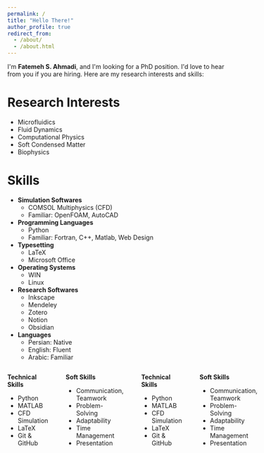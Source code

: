 ```yaml
---
permalink: /
title: "Hello There!"
author_profile: true
redirect_from: 
  - /about/
  - /about.html
---
```


 I'm **Fatemeh S. Ahmadi**, and I'm looking for a PhD position. I'd love to hear from you if you are hiring. Here are my research interests and skills:

Research Interests
======
- Microfluidics  
- Fluid Dynamics  
- Computational Physics 
- Soft Condensed Matter 
- Biophysics  

Skills
======
* **Simulation Softwares**
  * COMSOL Multiphysics (CFD)
  *  Familiar: OpenFOAM, AutoCAD
* **Programming Languages**
  * Python
  * Familiar: Fortran, C++, Matlab, Web Design
* **Typesetting**
  * LaTeX
  * Microsoft Office
* **Operating Systems**
  * WIN
  * Linux
* **Research Softwares**
  * Inkscape
  * Mendeley
  * Zotero
  * Notion
  * Obsidian
* **Languages**
  * Persian: Native
  * English: Fluent
  * Arabic: Familiar
 

<div style="display: flex; gap: 40px;">
    <div markdown="1">
  
  **Technical Skills**  
  - Python  
  - MATLAB  
  - CFD Simulation  
  - LaTeX  
  - Git & GitHub

  </div>
  
  <div markdown="1">
  
  **Soft Skills**  
  - Communication, Teamwork  
  - Problem-Solving  
  - Adaptability  
  - Time Management  
  - Presentation

  </div>
  <div markdown="1">
  
  **Technical Skills**  
  - Python  
  - MATLAB  
  - CFD Simulation  
  - LaTeX  
  - Git & GitHub

  </div>
  
  <div markdown="1">
  
  **Soft Skills**  
  - Communication, Teamwork  
  - Problem-Solving  
  - Adaptability  
  - Time Management  
  - Presentation

  </div>
</div>
